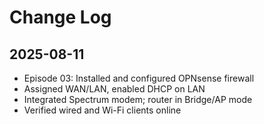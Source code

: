 # Change Log

## 2025-08-11
- Episode 03: Installed and configured OPNsense firewall
- Assigned WAN/LAN, enabled DHCP on LAN
- Integrated Spectrum modem; router in Bridge/AP mode
- Verified wired and Wi-Fi clients online
